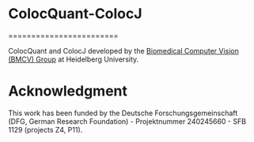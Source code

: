 # ColocQuant-ColocJ
========================


ColocQuant and ColocJ developed by the [Biomedical Computer Vision (BMCV) Group](http://www.bioquant.uni-heidelberg.de/research/groups/biomedical_computer_vision.html) at Heidelberg University.


Acknowledgment
========================
This work has been funded by the Deutsche Forschungsgemeinschaft (DFG, German Research Foundation) - Projektnummer 240245660 - SFB 1129 (projects Z4, P11).


